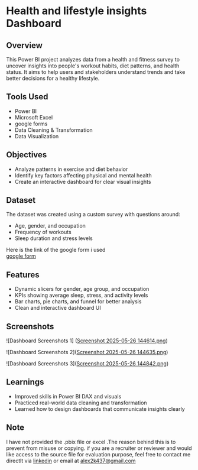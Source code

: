 
# Health and lifestyle insights Dashboard

## Overview
This Power BI project analyzes data from a health and fitness survey to uncover insights into people's workout habits, diet patterns, and health status. It aims to help users and stakeholders understand trends and take better decisions for a healthy lifestyle.

## Tools Used
- Power BI
- Microsoft Excel
- google forms
- Data Cleaning & Transformation
- Data Visualization

## Objectives
- Analyze patterns in exercise and diet behavior
- Identify key factors affecting physical and mental health
- Create an interactive dashboard for clear visual insights

## Dataset
The dataset was created using a custom survey with questions around:
- Age, gender, and occupation
- Frequency of workouts
- Sleep duration and stress levels

Here is the link of the google form i used  
[google form](https://forms.gle/dTsP5vPYerru7aeQ6)

## Features
- Dynamic slicers for gender, age group, and occupation
- KPIs showing average sleep, stress, and activity levels
- Bar charts, pie charts, and funnel for better analysis
- Clean and interactive dashboard UI

## Screenshots
![Dashboard Screenshots 1]
([Screenshot 2025-05-26 144614.png](https://github.com/alexleo25/POWER-BI-PROJECT/blob/f42404fc1a6603745faf7c57388e076a45012079/Screenshot%202025-05-26%20144614.png))

![Dashboard Screenshots 2]([Screenshot 2025-05-26 144635.png](https://github.com/alexleo25/POWER-BI-PROJECT/blob/07405fddd4278768d17cef931a465c1b3fd372bb/Screenshot%202025-05-26%20144635.png))

![Dashboard Screenshots 3]([Screenshot 2025-05-26 144842.png](https://github.com/alexleo25/POWER-BI-PROJECT/blob/02808da6a2e2526c48302276fd5c519242e60ced/Screenshot%202025-05-26%20144842.png))


## Learnings
- Improved skills in Power BI DAX and visuals
- Practiced real-world data cleaning and transformation
- Learned how to design dashboards that communicate insights clearly

## Note
I have not provided the .pbix file or excel .The reason behind this is to prevent from misuse or copying.
if you are a recruiter or reviewer and would like access to the source file for evaluation purpose, feel free to contact me directlt via
[linkedin](https://www.linkedin.com/in/alexleo25) or email at alex2k437@gmail.com
